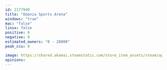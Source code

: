 ```yaml
---
id: 2177940
title: "Odania Sports Arena"
windows: "true"
mac: "false"
linux: false
positive: 0
negative: 0
estimated_owners: "0 - 20000"
peak_ccu: 0

image: https://shared.akamai.steamstatic.com/store_item_assets/steam/apps/2177940/header.jpg?t=1726836614
opinions:
---
```

